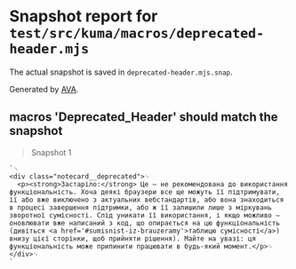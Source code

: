 # Snapshot report for `test/src/kuma/macros/deprecated-header.mjs`

The actual snapshot is saved in `deprecated-header.mjs.snap`.

Generated by [AVA](https://avajs.dev).

## macros 'Deprecated_Header' should match the snapshot

> Snapshot 1

    `␊
    <div class="notecard__deprecated">␊
      <p><strong>Застаріло:</strong> Це — не рекомендована до використання функціональність. Хоча деякі браузери все ще можуть її підтримувати, її або вже виключено з актуальних вебстандартів, або вона знаходиться в процесі завершення підтримки, або ж її залишили лише з міркувань зворотної сумісності. Слід уникати її використання, і якщо можливо — оновлювати вже написаний з код, що опирається на цю функціональність (дивіться <a href='#sumisnist-iz-brauzeramy'>таблицю сумісності</a>) внизу цієї сторінки, щоб прийняти рішення). Майте на увазі: ця функціональність може припинити працювати в будь-який момент.</p>␊
    </div>␊
    `
